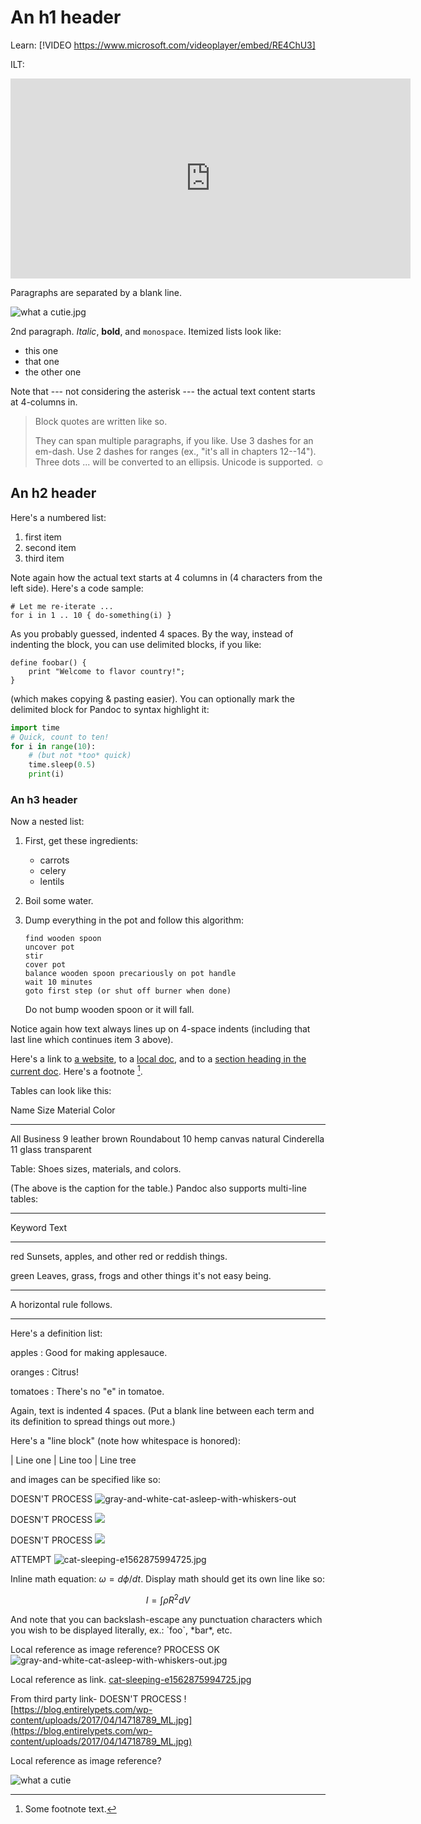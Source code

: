 An h1 header
============

Learn:
[!VIDEO https://www.microsoft.com/videoplayer/embed/RE4ChU3]


ILT:

<iframe src="https://www.microsoft.com/videoplayer/embed/RE4ChU3" width="640" height="320" allowFullScreen="true" frameBorder="0"></iframe>




Paragraphs are separated by a blank line.

![what a cutie.jpg](what%20a%20cutie.jpg)

2nd paragraph. *Italic*, **bold**, and `monospace`. Itemized lists
look like:

  * this one
  * that one
  * the other one

Note that --- not considering the asterisk --- the actual text
content starts at 4-columns in.

> Block quotes are
> written like so.
>
> They can span multiple paragraphs,
> if you like.
Use 3 dashes for an em-dash. Use 2 dashes for ranges (ex., "it's all
in chapters 12--14"). Three dots ... will be converted to an ellipsis.
Unicode is supported. ☺



An h2 header
------------

Here's a numbered list:

 1. first item
 2. second item
 3. third item

Note again how the actual text starts at 4 columns in (4 characters
from the left side). Here's a code sample:

    # Let me re-iterate ...
    for i in 1 .. 10 { do-something(i) }

As you probably guessed, indented 4 spaces. By the way, instead of
indenting the block, you can use delimited blocks, if you like:

~~~
define foobar() {
    print "Welcome to flavor country!";
}
~~~

(which makes copying & pasting easier). You can optionally mark the
delimited block for Pandoc to syntax highlight it:

~~~python
import time
# Quick, count to ten!
for i in range(10):
    # (but not *too* quick)
    time.sleep(0.5)
    print(i)
~~~



### An h3 header ###

Now a nested list:

 1. First, get these ingredients:

      * carrots
      * celery
      * lentils

 2. Boil some water.

 3. Dump everything in the pot and follow
    this algorithm:

        find wooden spoon
        uncover pot
        stir
        cover pot
        balance wooden spoon precariously on pot handle
        wait 10 minutes
        goto first step (or shut off burner when done)

    Do not bump wooden spoon or it will fall.

Notice again how text always lines up on 4-space indents (including
that last line which continues item 3 above).

Here's a link to [a website](http://foo.bar), to a [local
doc](local-doc.html), and to a [section heading in the current
doc](#an-h2-header). Here's a footnote [^1].

[^1]: Some footnote text.

Tables can look like this:

Name           Size  Material      Color
------------- -----  ------------  ------------
All Business      9  leather       brown
Roundabout       10  hemp canvas   natural
Cinderella       11  glass         transparent

Table: Shoes sizes, materials, and colors.

(The above is the caption for the table.) Pandoc also supports
multi-line tables:

--------  -----------------------
Keyword   Text
--------  -----------------------
red       Sunsets, apples, and
          other red or reddish
          things.

green     Leaves, grass, frogs
          and other things it's
          not easy being.
--------  -----------------------

A horizontal rule follows.

***

Here's a definition list:

apples
  : Good for making applesauce.

oranges
  : Citrus!

tomatoes
  : There's no "e" in tomatoe.

Again, text is indented 4 spaces. (Put a blank line between each
term and  its definition to spread things out more.)

Here's a "line block" (note how whitespace is honored):

| Line one
|   Line too
| Line tree

and images can be specified like so:

DOESN'T PROCESS
![gray-and-white-cat-asleep-with-whiskers-out](https://user-images.githubusercontent.com/71405968/93397513-9c23d700-f82e-11ea-8ecd-7dab041e877e.jpg)

DOESN'T PROCESS
![](https://github.com/ttwongwork/test/blob/master/gray-and-white-cat-asleep-with-whiskers-out.jpg)

DOESN'T PROCESS
![](https://github.com/ttwongwork/test/blob/master/cat-sleeping-e1562875994725.jpg)

ATTEMPT
![cat-sleeping-e1562875994725.jpg](https://github.com/ttwongwork/test/blob/master/cat-sleeping-e1562875994725.jpg)



Inline math equation: $\omega = d\phi / dt$. Display
math should get its own line like so:

$$I = \int \rho R^{2} dV$$

And note that you can backslash-escape any punctuation characters
which you wish to be displayed literally, ex.: \`foo\`, \*bar\*, etc.

Local reference as image reference? PROCESS OK
![gray-and-white-cat-asleep-with-whiskers-out.jpg](gray-and-white-cat-asleep-with-whiskers-out.jpg)

Local reference as link. 
[cat-sleeping-e1562875994725.jpg](cat-sleeping-e1562875994725.jpg)


From third party link- DOESN'T PROCESS
![https://blog.entirelypets.com/wp-content/uploads/2017/04/14718789_ML.jpg](https://blog.entirelypets.com/wp-content/uploads/2017/04/14718789_ML.jpg)

Local reference as image reference?

![what a cutie](https://github.com/ttwongwork/test/blob/master/what%20a%20cutie.jpg?raw=true)



